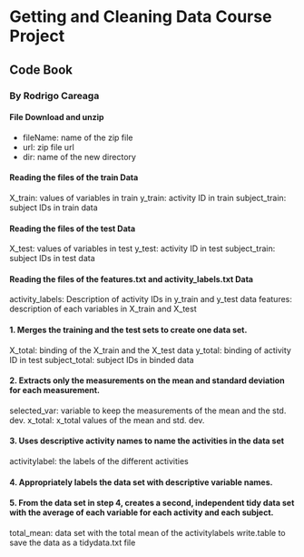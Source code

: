 # Getting and Cleaning Data Course Project
## Code Book
### By Rodrigo Careaga

#### File Download and unzip
* fileName: name of the zip file
* url: zip file url
* dir: name of the new directory

#### Reading the files of the train Data
X_train: values of variables in train
y_train: activity ID in train
subject_train: subject IDs in train data

#### Reading the files of the test Data
X_test: values of variables in test
y_test: activity ID in test
subject_train: subject IDs in test data

#### Reading the files of the features.txt and activity_labels.txt Data
activity_labels: Description of activity IDs in y_train and y_test data
features: description of each variables in X_train and X_test



#### 1. Merges the training and the test sets to create one data set.
X_total: binding of the X_train and the X_test data
y_total: binding of activity ID in test
subject_total: subject IDs in binded data

#### 2. Extracts only the measurements on the mean and standard deviation for each measurement.
selected_var: variable to keep the measurements of the mean and the std. dev.
x_total: x_total values of the mean and std. dev.


#### 3. Uses descriptive activity names to name the activities in the data set
activitylabel: the labels of the different activities

#### 4. Appropriately labels the data set with descriptive variable names.


#### 5. From the data set in step 4, creates a second, independent tidy data set with the average of each variable for each activity and each subject.
total_mean: data set with the total mean of the activitylabels
write.table to save the data as a tidydata.txt file
